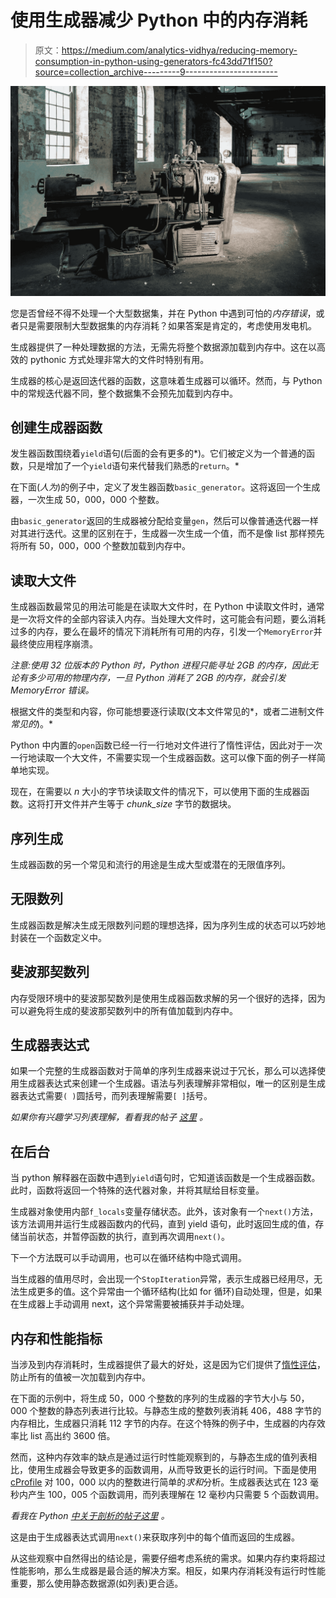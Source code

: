 # 使用生成器减少 Python 中的内存消耗

> 原文：<https://medium.com/analytics-vidhya/reducing-memory-consumption-in-python-using-generators-fc43dd71f150?source=collection_archive---------9----------------------->

![](img/44766dad3cc9814784603c651798ec05.png)

您是否曾经不得不处理一个大型数据集，并在 Python 中遇到可怕的*内存错误*，或者只是需要限制大型数据集的内存消耗？如果答案是肯定的，考虑使用发电机。

生成器提供了一种处理数据的方法，无需先将整个数据源加载到内存中。这在以高效的 pythonic 方式处理非常大的文件时特别有用。

生成器的核心是返回迭代器的函数，这意味着生成器可以循环。然而，与 Python 中的常规迭代器不同，整个数据集不会预先加载到内存中。

## 创建生成器函数

发生器函数围绕着`yield`语句(后面的会有更多的*)。它们被定义为一个普通的函数，只是增加了一个`yield`语句来代替我们熟悉的`return`。*

在下面(*人为*)的例子中，定义了发生器函数`basic_generator`。这将返回一个生成器，一次生成 50，000，000 个整数。

由`basic_generator`返回的生成器被分配给变量`gen`，然后可以像普通迭代器一样对其进行迭代。这里的区别在于，生成器一次生成一个值，而不是像 list 那样预先将所有 50，000，000 个整数加载到内存中。

## 读取大文件

生成器函数最常见的用法可能是在读取大文件时，在 Python 中读取文件时，通常是一次将文件的全部内容读入内存。当处理大文件时，这可能会有问题，要么消耗过多的内存，要么在最坏的情况下消耗所有可用的内存，引发一个`MemoryError`并最终使应用程序崩溃。

*注意:使用 32 位版本的 Python 时，Python 进程只能寻址 2GB 的内存，因此无论有多少可用的物理内存，一旦 Python 消耗了 2GB 的内存，就会引发 MemoryError 错误。*

根据文件的类型和内容，你可能想要逐行读取(文本文件常见的*，或者二进制文件*常见的*)。*

Python 中内置的`open`函数已经一行一行地对文件进行了惰性评估，因此对于一次一行地读取一个大文件，不需要实现一个生成器函数。这可以像下面的例子一样简单地实现。

现在，在需要以 *n* 大小的字节块读取文件的情况下，可以使用下面的生成器函数。这将打开文件并产生等于 *chunk_size* 字节的数据块。

## 序列生成

生成器函数的另一个常见和流行的用途是生成大型或潜在的无限值序列。

## 无限数列

生成器函数是解决生成无限数列问题的理想选择，因为序列生成的状态可以巧妙地封装在一个函数定义中。

## 斐波那契数列

内存受限环境中的斐波那契数列是使用生成器函数求解的另一个很好的选择，因为可以避免将生成的斐波那契数列中的所有值加载到内存中。

## 生成器表达式

如果一个完整的生成器函数对于简单的序列生成器来说过于冗长，那么可以选择使用生成器表达式来创建一个生成器。语法与列表理解非常相似，唯一的区别是生成器表达式需要`( )`圆括号，而列表理解需要`[ ]`括号。

*如果你有兴趣学习列表理解，看看我的帖子* [*这里*](https://www.lachlaneagling.com/python-list-comprehensions-at-a-glance/) *。*

## 在后台

当 python 解释器在函数中遇到`yield`语句时，它知道该函数是一个生成器函数。此时，函数将返回一个特殊的迭代器对象，并将其赋给目标变量。

生成器对象使用内部`f_locals`变量存储状态。此外，该对象有一个`next()`方法，该方法调用并运行生成器函数内的代码，直到 yield 语句，此时返回生成的值，存储当前状态，并暂停函数的执行，直到再次调用`next()`。

下一个方法既可以手动调用，也可以在循环结构中隐式调用。

当生成器的值用尽时，会出现一个`StopIteration`异常，表示生成器已经用尽，无法生成更多的值。这个异常由一个循环结构(比如 for 循环)自动处理，但是，如果在生成器上手动调用 next，这个异常需要被捕获并手动处理。

## 内存和性能指标

当涉及到内存消耗时，生成器提供了最大的好处，这是因为它们提供了[惰性评估](https://en.wikipedia.org/wiki/Lazy_evaluation)，防止所有的值被一次加载到内存中。

在下面的示例中，将生成 50，000 个整数的序列的生成器的字节大小与 50，000 个整数的静态列表进行比较。与静态生成的整数列表消耗 406，488 字节的内存相比，生成器只消耗 112 字节的内存。在这个特殊的例子中，生成器的内存效率比 list 高出约 3600 倍。

然而，这种内存效率的缺点是通过运行时性能观察到的，与静态生成的值列表相比，使用生成器会导致更多的函数调用，从而导致更长的运行时间。下面是使用 [cProfile](https://docs.python.org/3.7/library/profile.html) 对 100，000 以内的整数进行简单的*求和*分析。生成器表达式在 123 毫秒内产生 100，005 个函数调用，而列表理解在 12 毫秒内只需要 5 个函数调用。

*看我在 Python* [*中关于剖析的帖子这里*](https://www.lachlaneagling.com/ghost/#/editor/post/5daf945c2955a95a7370b937) *。*

这是由于生成器表达式调用`next()`来获取序列中的每个值而返回的生成器。

从这些观察中自然得出的结论是，需要仔细考虑系统的需求。如果内存约束将超过性能影响，那么生成器是最合适的解决方案。相反，如果内存消耗没有运行时性能重要，那么使用静态数据源(如列表)更合适。